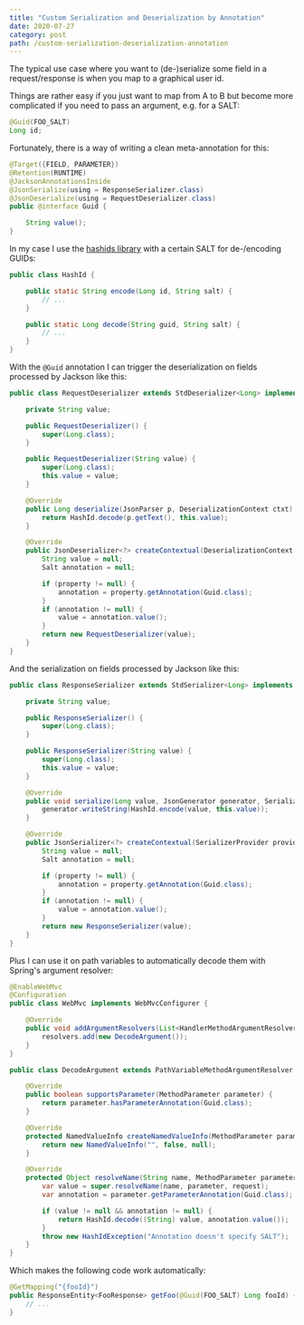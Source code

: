 ```yaml
---
title: "Custom Serialization and Deserialization by Annotation"
date: 2020-07-27
category: post
path: /custom-serialization-deserialization-annotation
---
```


The typical use case where you want to (de-)serialize some field in a request/response is when you map to a graphical user id.

Things are rather easy if you just want to map from A to B but become more complicated if you need to pass an argument, e.g. for a SALT:

```java
@Guid(FOO_SALT)
Long id;
```

Fortunately, there is a way of writing a clean meta-annotation for this:

```java
@Target({FIELD, PARAMETER})
@Retention(RUNTIME)
@JacksonAnnotationsInside
@JsonSerialize(using = ResponseSerializer.class)
@JsonDeserialize(using = RequestDeserializer.class)
public @interface Guid {

    String value();
}
```

In my case I use the [hashids library](https://github.com/10cella/hashids-java) with a certain SALT for de-/encoding GUIDs:

```java
public class HashId {

    public static String encode(Long id, String salt) {
        // ...
    }

    public static Long decode(String guid, String salt) {
        // ...
    }
}
```

With the `@Guid` annotation I can trigger the deserialization on fields processed by Jackson like this:

```java
public class RequestDeserializer extends StdDeserializer<Long> implements ContextualDeserializer {

    private String value;

    public RequestDeserializer() {
        super(Long.class);
    }

    public RequestDeserializer(String value) {
        super(Long.class);
        this.value = value;
    }

    @Override
    public Long deserialize(JsonParser p, DeserializationContext ctxt) throws IOException {
        return HashId.decode(p.getText(), this.value);
    }

    @Override
    public JsonDeserializer<?> createContextual(DeserializationContext ctxt, BeanProperty property) {
        String value = null;
        Salt annotation = null;

        if (property != null) {
            annotation = property.getAnnotation(Guid.class);
        }
        if (annotation != null) {
            value = annotation.value();
        }
        return new RequestDeserializer(value);
    }
}
```

And the serialization on fields processed by Jackson like this:

```java
public class ResponseSerializer extends StdSerializer<Long> implements ContextualSerializer {

    private String value;

    public ResponseSerializer() {
        super(Long.class);
    }

    public ResponseSerializer(String value) {
        super(Long.class);
        this.value = value;
    }

    @Override
    public void serialize(Long value, JsonGenerator generator, SerializerProvider provider) throws IOException {
        generator.writeString(HashId.encode(value, this.value));
    }

    @Override
    public JsonSerializer<?> createContextual(SerializerProvider provider, BeanProperty property) {
        String value = null;
        Salt annotation = null;

        if (property != null) {
            annotation = property.getAnnotation(Guid.class);
        }
        if (annotation != null) {
            value = annotation.value();
        }
        return new ResponseSerializer(value);
    }
}
```

Plus I can use it on path variables to automatically decode them with Spring's argument resolver:

```java
@EnableWebMvc
@Configuration
public class WebMvc implements WebMvcConfigurer {

    @Override
    public void addArgumentResolvers(List<HandlerMethodArgumentResolver> resolvers) {
        resolvers.add(new DecodeArgument());
    }
}
```

```java
public class DecodeArgument extends PathVariableMethodArgumentResolver {

    @Override
    public boolean supportsParameter(MethodParameter parameter) {
        return parameter.hasParameterAnnotation(Guid.class);
    }

    @Override
    protected NamedValueInfo createNamedValueInfo(MethodParameter parameter) {
        return new NamedValueInfo("", false, null);
    }

    @Override
    protected Object resolveName(String name, MethodParameter parameter, NativeWebRequest request) throws Exception {
        var value = super.resolveName(name, parameter, request);
        var annotation = parameter.getParameterAnnotation(Guid.class);

        if (value != null && annotation != null) {
            return HashId.decode((String) value, annotation.value());
        }
        throw new HashIdException("Annotation doesn't specify SALT");
    }
}
```

Which makes the following code work automatically:

```java
@GetMapping("{fooId}")
public ResponseEntity<FooResponse> getFoo(@Guid(FOO_SALT) Long fooId) {
    // ...
}
```
